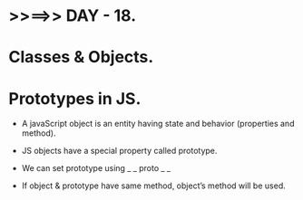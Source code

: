 # >>==>> DAY - 18.

# Classes & Objects.

# Prototypes in JS.

- A javaScript object is an entity having state and behavior (properties and method).
- JS objects have a special property called prototype.
- We can set prototype using \_ _ proto _ \_

- If object & prototype have same method, object’s method will be used.
